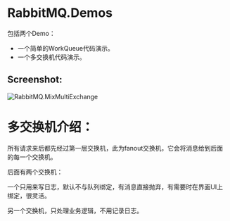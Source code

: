 ﻿# RabbitMQ.Demos
包括两个Demo：
- 一个简单的WorkQueue代码演示。
- 一个多交换机代码演示。

## Screenshot:

![RabbitMQ.MixMultiExchange](https://raw.githubusercontent.com/yongfa365/RabbitMQ.Demos/master/RabbitMQ.MixMultiExchange.png)

# 多交换机介绍：

所有请求来后都先经过第一层交换机，此为fanout交换机，它会将消息给到后面的每一个交换机。

后面有两个交换机：

一个只用来写日志，默认不与队列绑定，有消息直接抛弃，有需要时在界面UI上绑定，很灵活。

另一个交换机，只处理业务逻辑，不用记录日志。
